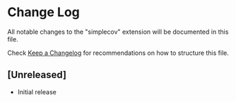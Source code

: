 # Change Log

All notable changes to the "simplecov" extension will be documented in this file.

Check [Keep a Changelog](http://keepachangelog.com/) for recommendations on how to structure this file.

## [Unreleased]

- Initial release
